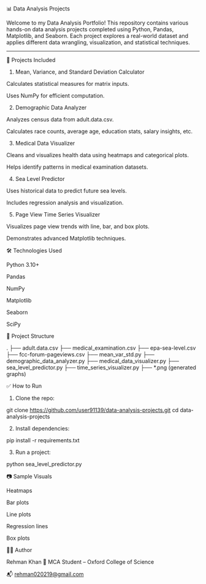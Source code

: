 📊 Data Analysis Projects

Welcome to my Data Analysis Portfolio! This repository contains various hands-on data analysis projects completed using Python, Pandas, Matplotlib, and Seaborn. Each project explores a real-world dataset and applies different data wrangling, visualization, and statistical techniques.


---

🧠 Projects Included

1. Mean, Variance, and Standard Deviation Calculator

Calculates statistical measures for matrix inputs.

Uses NumPy for efficient computation.



2. Demographic Data Analyzer

Analyzes census data from adult.data.csv.

Calculates race counts, average age, education stats, salary insights, etc.



3. Medical Data Visualizer

Cleans and visualizes health data using heatmaps and categorical plots.

Helps identify patterns in medical examination datasets.



4. Sea Level Predictor

Uses historical data to predict future sea levels.

Includes regression analysis and visualization.



5. Page View Time Series Visualizer

Visualizes page view trends with line, bar, and box plots.

Demonstrates advanced Matplotlib techniques.


🛠 Technologies Used

Python 3.10+

Pandas

NumPy

Matplotlib

Seaborn

SciPy


📁 Project Structure

.
├── adult.data.csv
├── medical_examination.csv
├── epa-sea-level.csv
├── fcc-forum-pageviews.csv
├── mean_var_std.py
├── demographic_data_analyzer.py
├── medical_data_visualizer.py
├── sea_level_predictor.py
├── time_series_visualizer.py
├── *.png (generated graphs)


✅ How to Run

1. Clone the repo:

git clone https://github.com/user91139/data-analysis-projects.git
cd data-analysis-projects


2. Install dependencies:

pip install -r requirements.txt


3. Run a project:

python sea_level_predictor.py



📷 Sample Visuals

Heatmaps

Bar plots

Line plots

Regression lines

Box plots


👨‍💻 Author

Rehman Khan
💼 MCA Student – Oxford College of Science

📬 rehman020219@gmail.com
